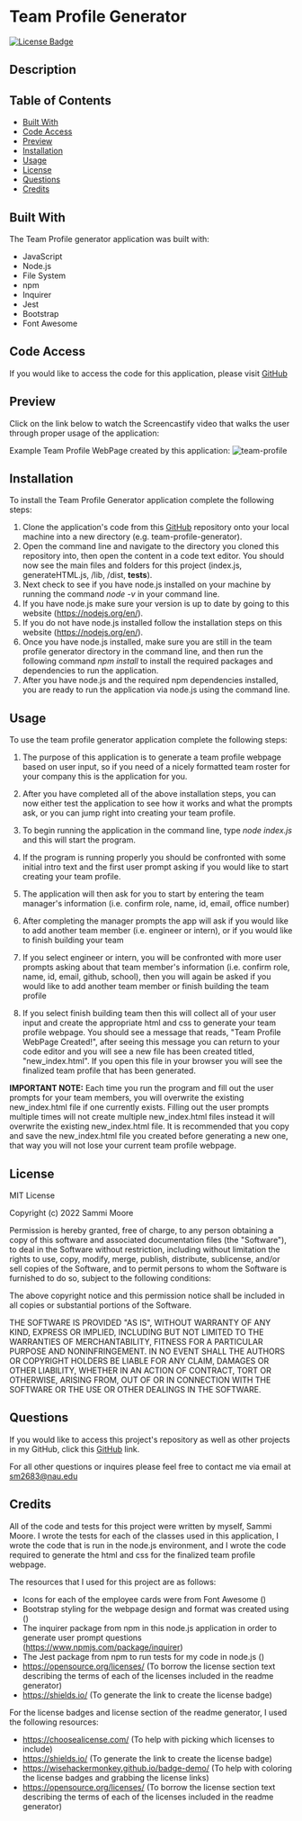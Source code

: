# Team Profile Generator

[![License Badge](https://img.shields.io/badge/license-MIT-green)](https://opensource.org/licenses/MIT)

## Description

## Table of Contents
  * [Built With](#built-with)
  * [Code Access](#code-access)
  * [Preview](#preview)
  * [Installation](#installation)
  * [Usage](#usage)
  * [License](#license)
  * [Questions](#questions)
  * [Credits](#credits)

## Built With

The Team Profile generator application was built with:
- JavaScript
- Node.js
- File System
- npm
- Inquirer
- Jest
- Bootstrap
- Font Awesome

## Code Access

If you would like to access the code for this application, please visit [GitHub](https://github.com/sm3131/team-profile-generator)

## Preview

Click on the link below to watch the Screencastify video that walks the user through proper usage of the application:


Example Team Profile WebPage created by this application:
![team-profile](./utils/images/)

## Installation
To install the Team Profile Generator application complete the following steps:
1. Clone the application's code from this [GitHub](https://github.com/sm3131/team-profile-generator) repository onto your local machine into a new directory (e.g. team-profile-generator).
2. Open the command line and navigate to the directory you cloned this repository into, then open the content in a code text editor. You should now see the main files and folders for this project (index.js, generateHTML.js, /lib, /dist, __tests__).
3. Next check to see if you have node.js installed on your machine by running the command *node -v* in your command line.
4. If you have node.js make sure your version is up to date by going to this website (https://nodejs.org/en/).
5. If you do not have node.js installed follow the installation steps on this website (https://nodejs.org/en/).
6. Once you have node.js installed, make sure you are still in the team profile generator directory in the command line, and then run the following command *npm install* to install the required packages and dependencies to run the application.
7. After you have node.js and the required npm dependencies installed, you are ready to run the application via node.js using the command line.

## Usage
To use the team profile generator application complete the following steps:
1. The purpose of this application is to generate a team profile webpage based on user input, so if you need of a nicely formatted team roster for your company this is the application for you. 
2. After you have completed all of the above installation steps, you can now either test the application to see how it works and what the prompts ask, or you can jump right into creating your team profile.
3. To begin running the application in the command line, type *node index.js* and this will start the program.
4. If the program is running properly you should be confronted with some initial intro text and the first user prompt asking if you would like to start creating your team profile.
5. The application will then ask for you to start by entering the team manager's information (i.e. confirm role, name, id, email, office number) 

6. After completing the manager prompts the app will ask if you would like to add another team member (i.e. engineer or intern), or if you would like to finish building your team
7. If you select engineer or intern, you will be confronted with more user prompts asking about that team member's information (i.e. confirm role, name, id, email, github, school), then you will again be asked if you would like to add another team member or finish building the team profile
8. If you select finish building team then this will collect all of your user input and create the appropriate html and css to generate your team profile webpage. You should see a message that reads, "Team Profile WebPage Created!", after seeing this message you can return to your code editor and you will see a new file has been created titled, "new_index.html". If you open this file in your browser you will see the finalized team profile that has been generated.

**IMPORTANT NOTE:** Each time you run the program and fill out the user prompts for your team members, you will overwrite the existing new_index.html file if one currently exists. Filling out the user prompts multiple times will not create multiple new_index.html files instead it will overwrite the existing new_index.html file. It is recommended that you copy and save the new_index.html file you created before generating a new one, that way you will not lose your current team profile webpage. 

## License

MIT License

Copyright (c) 2022 Sammi Moore

Permission is hereby granted, free of charge, to any person obtaining a copy
of this software and associated documentation files (the "Software"), to deal
in the Software without restriction, including without limitation the rights
to use, copy, modify, merge, publish, distribute, sublicense, and/or sell
copies of the Software, and to permit persons to whom the Software is
furnished to do so, subject to the following conditions:

The above copyright notice and this permission notice shall be included in all
copies or substantial portions of the Software.

THE SOFTWARE IS PROVIDED "AS IS", WITHOUT WARRANTY OF ANY KIND, EXPRESS OR
IMPLIED, INCLUDING BUT NOT LIMITED TO THE WARRANTIES OF MERCHANTABILITY,
FITNESS FOR A PARTICULAR PURPOSE AND NONINFRINGEMENT. IN NO EVENT SHALL THE
AUTHORS OR COPYRIGHT HOLDERS BE LIABLE FOR ANY CLAIM, DAMAGES OR OTHER
LIABILITY, WHETHER IN AN ACTION OF CONTRACT, TORT OR OTHERWISE, ARISING FROM,
OUT OF OR IN CONNECTION WITH THE SOFTWARE OR THE USE OR OTHER DEALINGS IN THE
SOFTWARE.

## Questions

If you would like to access this project's repository as well as other projects in my GitHub, click this [GitHub](https://github.com/sm3131) link. 

For all other questions or inquires please feel free to contact me via email at [sm2683@nau.edu](mailto:sm2683@nau.edu)

## Credits

All of the code and tests for this project were written by myself, Sammi Moore. I wrote the tests for each of the classes used in this application, I wrote the code that is run in the node.js environment, and I wrote the code required to generate the html and css for the finalized team profile webpage. 

The resources that I used for this project are as follows:
- Icons for each of the employee cards were from Font Awesome ()
- Bootstrap styling for the webpage design and format was created using ()
- The inquirer package from npm in this node.js application in order to generate user prompt questions (https://www.npmjs.com/package/inquirer)
- The Jest package from npm to run tests for my code in node.js ()
- https://opensource.org/licenses/ (To borrow the license section text describing the terms of each of the licenses included in the readme generator)
- https://shields.io/ (To generate the link to create the license badge)


For the license badges and license section of the readme generator, I used the following resources:
- https://choosealicense.com/ (To help with picking which licenses to include)
- https://shields.io/ (To generate the link to create the license badge)
- https://wisehackermonkey.github.io/badge-demo/ (To help with coloring the license badges and grabbing the license links)
- https://opensource.org/licenses/ (To borrow the license section text describing the terms of each of the licenses included in the readme generator)


